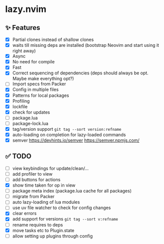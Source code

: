 # lazy.nvim

## ✨ Features

- [x] Partial clones instead of shallow clones
- [x] waits till missing deps are installed (bootstrap Neovim and start using it right away)
- [x] Async
- [x] No need for compile
- [x] Fast
- [x] Correct sequencing of dependencies (deps should always be opt. Maybe make everything opt?)
- [ ] Import specs from Packer
- [x] Config in multiple files
- [x] Patterns for local packages
- [x] Profiling
- [x] lockfile
- [x] check for updates
- [ ] package.lua
- [ ] package-lock.lua
- [x] tag/version support `git tag --sort version:refname`
- [x] auto-loading on completion for lazy-loaded commands
- [x] semver https://devhints.io/semver
      https://semver.npmjs.com/

## ✅ TODO

- [ ] view keybindings for update/clean/...
- [ ] add profiler to view
- [ ] add buttons for actions
- [x] show time taken for op in view
- [ ] package meta index (package.lua cache for all packages)
- [ ] migrate from Packer
- [ ] auto lazy-loading of lua modules
- [ ] use uv file watcher to check for config changes
- [x] clear errors
- [x] add support for versions `git tag --sort v:refname`
- [ ] rename requires to deps
- [x] move tasks etc to Plugin.state
- [ ] allow setting up plugins through config
